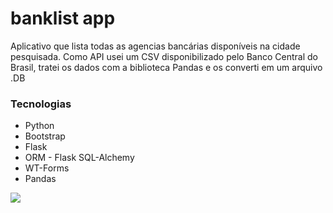 # banklist app

<p>Aplicativo que lista todas as agencias bancárias disponíveis na cidade pesquisada. 
Como API usei um CSV disponibilizado pelo Banco Central do Brasil, tratei os dados com a biblioteca Pandas
e os converti em um arquivo .DB</p>

<div>
<h3>Tecnologias</h3>
<ul>
  <li>Python</li>
  <li>Bootstrap</li>
  <li>Flask</li>
  <li>ORM - Flask SQL-Alchemy</li>
  <li>WT-Forms</li>
  <li>Pandas</li>
</ul>
  <img src="https://github.com/marciobbj/banklist/blob/master/img/gif_1.gif">
</div>
